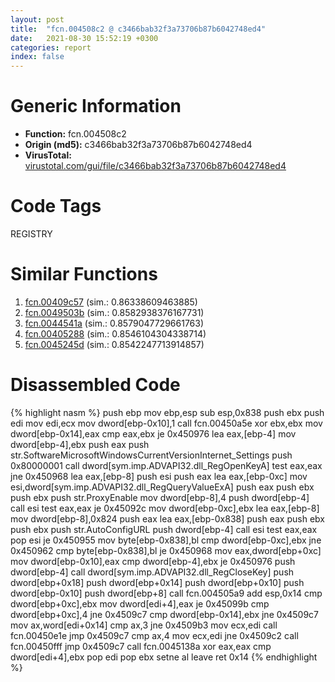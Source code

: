 ```yaml
---
layout: post
title:  "fcn.004508c2 @ c3466bab32f3a73706b87b6042748ed4"
date:   2021-08-30 15:52:19 +0300
categories: report
index: false
---
```


# Generic Information
- **Function:** fcn.004508c2
- **Origin (md5):** c3466bab32f3a73706b87b6042748ed4
- **VirusTotal:** [virustotal.com/gui/file/c3466bab32f3a73706b87b6042748ed4][virustotal_ref]

# Code Tags
<span class="tag" id="REGISTRY">REGISTRY</span>


# Similar Functions

1. [fcn.00409c57][similar_1_ref] (sim.: 0.86338609463885)
2. [fcn.0049503b][similar_2_ref] (sim.: 0.8582938376167731)
3. [fcn.0044541a][similar_3_ref] (sim.: 0.8579047729661763)
4. [fcn.00405288][similar_4_ref] (sim.: 0.8546104304338714)
5. [fcn.0045245d][similar_5_ref] (sim.: 0.8542247713914857)


# Disassembled Code

{% highlight nasm %}
push ebp
mov ebp,esp
sub esp,0x838
push ebx
push edi
mov edi,ecx
mov dword[ebp-0x10],1
call fcn.00450a5e
xor ebx,ebx
mov dword[ebp-0x14],eax
cmp eax,ebx
je 0x450976
lea eax,[ebp-4]
mov dword[ebp-4],ebx
push eax
push str.SoftwareMicrosoftWindowsCurrentVersionInternet_Settings
push 0x80000001
call dword[sym.imp.ADVAPI32.dll_RegOpenKeyA]
test eax,eax
jne 0x450968
lea eax,[ebp-8]
push esi
push eax
lea eax,[ebp-0xc]
mov esi,dword[sym.imp.ADVAPI32.dll_RegQueryValueExA]
push eax
push ebx
push ebx
push str.ProxyEnable
mov dword[ebp-8],4
push dword[ebp-4]
call esi
test eax,eax
je 0x45092c
mov dword[ebp-0xc],ebx
lea eax,[ebp-8]
mov dword[ebp-8],0x824
push eax
lea eax,[ebp-0x838]
push eax
push ebx
push ebx
push str.AutoConfigURL
push dword[ebp-4]
call esi
test eax,eax
pop esi
je 0x450955
mov byte[ebp-0x838],bl
cmp dword[ebp-0xc],ebx
jne 0x450962
cmp byte[ebp-0x838],bl
je 0x450968
mov eax,dword[ebp+0xc]
mov dword[ebp-0x10],eax
cmp dword[ebp-4],ebx
je 0x450976
push dword[ebp-4]
call dword[sym.imp.ADVAPI32.dll_RegCloseKey]
push dword[ebp+0x18]
push dword[ebp+0x14]
push dword[ebp+0x10]
push dword[ebp-0x10]
push dword[ebp+8]
call fcn.004505a9
add esp,0x14
cmp dword[ebp+0xc],ebx
mov dword[edi+4],eax
je 0x45099b
cmp dword[ebp+0xc],4
jne 0x4509c7
cmp dword[ebp-0x14],ebx
jne 0x4509c7
mov ax,word[edi+0x14]
cmp ax,3
jne 0x4509b3
mov ecx,edi
call fcn.00450e1e
jmp 0x4509c7
cmp ax,4
mov ecx,edi
jne 0x4509c2
call fcn.00450fff
jmp 0x4509c7
call fcn.0045138a
xor eax,eax
cmp dword[edi+4],ebx
pop edi
pop ebx
setne al
leave 
ret 0x14
{% endhighlight %}


[similar_1_ref]: /report/fcn.00409c57@ab923633032c47ff6d9c40ed36a40b2b
[similar_2_ref]: /report/fcn.0049503b@3b2d901eaca41ce14deca6a48c0c801a
[similar_3_ref]: /report/fcn.0044541a@c3466bab32f3a73706b87b6042748ed4
[similar_4_ref]: /report/fcn.00405288@0aa2d73a5300dff2412388945614b507
[similar_5_ref]: /report/fcn.0045245d@c3466bab32f3a73706b87b6042748ed4
[virustotal_ref]: https://www.virustotal.com/gui/file/c3466bab32f3a73706b87b6042748ed4
